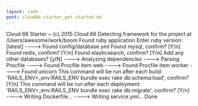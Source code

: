 ```yaml
---
layout: code
post: cloud66-starter_get-started.md
---
```



 Cloud 66 Starter ~ (c) 2015 Cloud 66
 Detecting framework for the project at /Users/awesome/work/boom
 Found ruby application
 Enter ruby version: [latest]
 ----> Found config/database.yml
 Found mysql, confirm? [Y/n]
 Found redis, confirm? [Y/n]
 Found elasticsearch, confirm? [Y/n]
 Add any other databases? [y/N]
 ----> Analyzing dependencies
 ----> Parsing Procfile
 ----> Found Procfile item web
 ----> Found Procfile item worker
 ----> Found unicorn
 This command will be run after each build: 
     'RAILS_ENV=_env:RAILS_ENV bundle exec rake db:schema:load', confirm? [Y/n]
 This command will be run after each deployment: 
     'RAILS_ENV=_env:RAILS_ENV bundle exec rake db:migrate', confirm? [Y/n]
 ----> Writing Dockerfile...
 ----> Writing service.yml...
 Done
